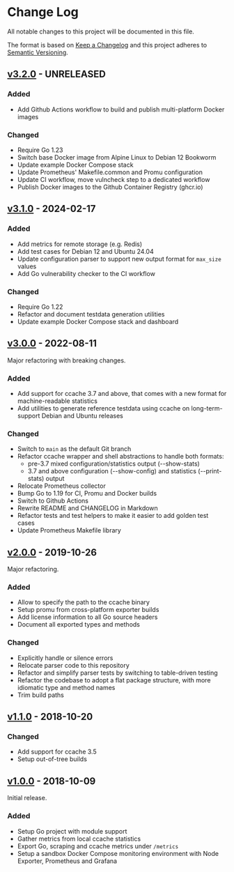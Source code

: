 # Change Log

All notable changes to this project will be documented in this file.

The format is based on [Keep a Changelog](https://keepachangelog.com/en/1.0.0/)
and this project adheres to [Semantic Versioning](https://semver.org/).

## [v3.2.0](https://github.com/virtualtam/ccache_exporter/releases/tag/v3.2.0) - UNRELEASED

### Added

- Add Github Actions workflow to build and publish multi-platform Docker images

### Changed

- Require Go 1.23
- Switch base Docker image from Alpine Linux to Debian 12 Bookworm
- Update example Docker Compose stack
- Update Prometheus' Makefile.common and Promu configuration
- Update CI workflow, move vulncheck step to a dedicated workflow
- Publish Docker images to the Github Container Registry (ghcr.io)

## [v3.1.0](https://github.com/virtualtam/ccache_exporter/releases/tag/v3.1.0) - 2024-02-17

### Added

- Add metrics for remote storage (e.g. Redis)
- Add test cases for Debian 12 and Ubuntu 24.04
- Update configuration parser to support new output format for `max_size` values
- Add Go vulnerability checker to the CI workflow

### Changed

- Require Go 1.22
- Refactor and document testdata generation utilities
- Update example Docker Compose stack and dashboard


## [v3.0.0](https://github.com/virtualtam/ccache_exporter/releases/tag/v3.0.0) - 2022-08-11

Major refactoring with breaking changes.

### Added

- Add support for ccache 3.7 and above, that comes with a new format for
  machine-readable statistics
- Add utilities to generate reference testdata using ccache on long-term-support
  Debian and Ubuntu releases

### Changed

- Switch to `main` as the default Git branch
- Refactor ccache wrapper and shell abstractions to handle both formats:
    - pre-3.7 mixed configuration/statistics output (--show-stats)
    - 3.7 and above configuration (--show-config) and statistics (--print-stats)
      output
- Relocate Prometheus collector
- Bump Go to 1.19 for CI, Promu and Docker builds
- Switch to Github Actions
- Rewrite README and CHANGELOG in Markdown
- Refactor tests and test helpers to make it easier to add golden test cases
- Update Prometheus Makefile library


## [v2.0.0](https://github.com/virtualtam/ccache_exporter/releases/tag/v2.0.0) - 2019-10-26

Major refactoring.

### Added

- Allow to specify the path to the ccache binary
- Setup promu from cross-platform exporter builds
- Add license information to all Go source headers
- Document all exported types and methods

### Changed

- Explicitly handle or silence errors
- Relocate parser code to this repository
- Refactor and simplify parser tests by switching to table-driven testing
- Refactor the codebase to adopt a flat package structure, with more idiomatic
  type and method names
- Trim build paths

## [v1.1.0](https://github.com/virtualtam/ccache_exporter/releases/tag/v1.1.0) - 2018-10-20

### Changed

- Add support for ccache 3.5
- Setup out-of-tree builds

## [v1.0.0](https://github.com/virtualtam/ccache_exporter/releases/tag/v1.0.0) - 2018-10-09

Initial release.

### Added

- Setup Go project with module support
- Gather metrics  from local ccache statistics
- Export Go, scraping and ccache metrics under ``/metrics``
- Setup a sandbox Docker Compose monitoring environment with Node Exporter, Prometheus and Grafana
